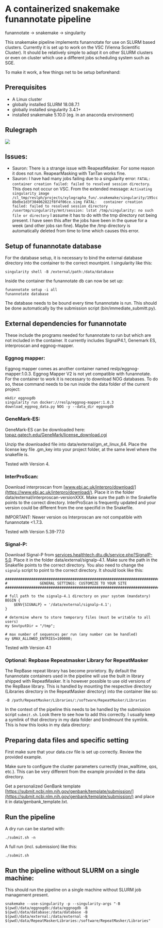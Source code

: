 # A containerized snakemake funannotate pipeline 

funannotate -> snakemake -> singularity

This snakemake pipeline implements funannotate for use on SLURM based clusters. Currently it is set up to work on the VSC (Vienna Scientific Cluster). It should be relatively simple to adopt it on other SLURM clusters or even on cluster which use a different jobs scheduling system such as SGE.

To make it work, a few things net to be setup beforehand:


## **Prerequisites**

- A Linux cluster
- globally installed SLURM 18.08.7.1
- globally installed singularity 3.4.1+ 
- installed snakemake 5.10.0 (eg. in an anaconda environment)

## Rulegraph

<img src="https://github.com/reslp/smsi_funannotate/blob/master/rulegraph.png" eight="500">

## Issues:
- Sauron: There is a strange issue with ReapeatMasker. For some reason it does not run. ReapearMasking with TanTan works fine.
- Sauron: I have had many jobs failing due to a singularity error: `FATAL:   container creation failed: failed to resolved session directory`. This does not occur on VSC. From the extended message: `Activating singularity image /cl_tmp/reslph/projects/xylographa_fun/.snakemake/singularity/195cc8bdbe1d3f304062822f8f4f06ce.simg
FATAL:   container creation failed: failed to resolved session directory /usertmp/singularity/mnt/session: lstat /tmp/singularity: no such file or directory` I assume it has to do with the tmp directory not being present. I have seen this after the jobs have been in the queue for a week (and other jobs ran fine). Maybe the /tmp directory is automatically deleted from time to time which causes this error.

## **Setup of funannotate database**

For the database setup, it is necessary to bind the external database directory into the container to the correct mountpint. I singularity like this:

	singularity shell -B /external/path:/data/database

Inside the container the funannotate db can now be set up:

	funannotate setup -i all
	funannotate database

The database needs to be bound every time funannotate is run. This should be done automatically by the submission script (bin/immediate_submitt.py).


## **External dependencies for funannotate**

These include the programs needed for funannotate to run but which are not included in the container. It currently includes SignalP4.1, Genemark ES, interproscan and eggnog-mapper.


### Eggnog mapper:

Eggnog mapper  comes as another container named reslp/eggnog-mapper:1.0.3. Eggnog Mapper V2 is not yet compatible with funannotate. For the container to work it is necessary to download NOG databases. To do so, these command needs to be run inside the data folder of the current project:

	mkdir eggnogdb
	singularity run docker://reslp/eggnog-mapper:1.0.3 download_eggnog_data.py NOG -y --data_dir eggnogdb


### GeneMark-ES:

GeneMark-ES can be downloaded here: [topaz.gatech.edu/GeneMark/license_download.cgi](http://topaz.gatech.edu/GeneMark/license_download.cgi)

Unzip the downloaded file into data/external/gm_et_linux_64. Place the license key file .gm_key into your project folder, at the same level where the snakefile is.

Tested with Version 4.


### InterProScan:

Download interproscan from [www.ebi.ac.uk/interpro/download/](https://www.ebi.ac.uk/interpro/download/). Place it in the folder data/external/interproscan-versionXXX. Make sure the path in the Snakefile points to the correct directory. InterProScan is frequently updated and your version could be different from the one specifid in the Snakefile.

IMPORTANT: Newer version os Interproscan are not compatible with funannotate <1.7.3.

Tested with Version 5.39-77.0


### Signal-P:

Download Signal-P from [services.healthtech.dtu.dk/service.php?SignalP-5.0](https://services.healthtech.dtu.dk/service.php?SignalP-5.0). Place it in the folder data/external/signalp-4.1. Make sure the path in the Snakefile points to the correct directory. 
You also need to change the `signalp` script to point to the correct directory. It should look like this:

```
###############################################################################
#               GENERAL SETTINGS: CUSTOMIZE TO YOUR SITE
###############################################################################

# full path to the signalp-4.1 directory on your system (mandatory)
BEGIN {
    $ENV{SIGNALP} = '/data/external/signalp-4.1';
}

# determine where to store temporary files (must be writable to all users)
my $outputDir = "/tmp";

# max number of sequences per run (any number can be handled)
my $MAX_ALLOWED_ENTRIES=100000;
```


Tested with Version 4.1

### Optional: Repbase Repeatmasker Library for RepeatMasker

The RepBase repeat library has become prorietory. By default the funannotate containers used in the pipeline will use the built in library shipped with RepeatMasker. It is however possible to use old versions of the RepBase library. This is handled by mounting the respective directory (Libraries directory in the RepeatMasker directory) into the container like so:

```
-B /path/RepeatMasker/Libraries/:/software/RepeatMasker/Libraries
``` 

In the context of the pipeline this needs to be handled by the submission script `submit.sh`. Look there to see how to add this correctly. I usually keep a symlink of that directory in my data folder and bindmount the symlink. This is how this looks in my data directory:


## **Preparing data files and specific setting**

First make sure that your data.csv file is set up correctly. Review the provided example.

Make sure to configure the cluster parameters currectly (max_walltime, qos, etc.). This can be very different from the example provided in the data directory.


Get a personalized GenBank template [https://submit.ncbi.nlm.nih.gov/genbank/template/submission/](https://submit.ncbi.nlm.nih.gov/genbank/template/submission/) and place it in data/genbank_template.txt. 


## **Run the pipeline**

A dry run can be started with:

	./submit.sh -n

A full run (incl. submission) like this:

	./submit.sh
	
## **Run the pipeline without SLURM on a single machine:**

This should run the pipeline on a single machine without SLURM job management present.

```
snakemake --use-singularity -p --singularity-args "-B $(pwd)/data/eggnogdb:/data/eggnogdb -B $(pwd)/data/database:/data/database -B $(pwd)/data/external:/data/external -B $(pwd)/data/RepeatMaskerLibraries:/software/RepeatMasker/Libraries"
```

